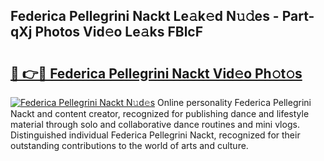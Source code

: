 ## Federica Pellegrini Nackt Le𝚊k𝚎d N𝚞𝚍es - Part-qXj Photos Vid𝚎o Le𝚊ks FBlcF

# <h2><a href="http://fb20ow.evod.top/?m=Federica+Pellegrini+Nackt">🔗 👉🔴 Federica Pellegrini Nackt Vid𝚎o Ph𝚘t𝚘s</a></h2>

[![Federica Pellegrini Nackt N𝚞d𝚎s](https://i.imgur.com/8V9OHl7.gif)](http://fb20ow.evod.top/?m=Federica+Pellegrini+Nackt)
Online personality Federica Pellegrini Nackt and content creator, recognized for publishing dance and lifestyle material through solo and collaborative dance routines and mini vlogs. Distinguished individual Federica Pellegrini Nackt, recognized for their outstanding contributions to the world of arts and culture. 
